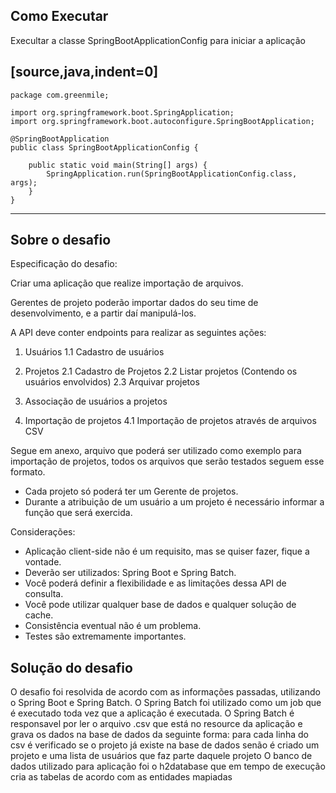 ## Como Executar

Execultar a classe SpringBootApplicationConfig para iniciar a aplicação

[source,java,indent=0]
----
	package com.greenmile;

	import org.springframework.boot.SpringApplication;
	import org.springframework.boot.autoconfigure.SpringBootApplication;

	@SpringBootApplication
	public class SpringBootApplicationConfig {
	
		public static void main(String[] args) {
			SpringApplication.run(SpringBootApplicationConfig.class, args);
		}
	}
	
----


## Sobre o desafio

Especificação do desafio:

Criar uma aplicação que realize importação de arquivos.

Gerentes de projeto poderão importar dados do seu time de desenvolvimento, e a partir daí manipulá-los.

A API deve conter endpoints para realizar as seguintes ações:

1. Usuários
1.1 Cadastro de usuários

2. Projetos
2.1 Cadastro de Projetos
2.2 Listar projetos (Contendo os usuários envolvidos)
2.3 Arquivar projetos

3. Associação de usuários a projetos

4. Importação de projetos
4.1 Importação de projetos através de arquivos CSV

Segue em anexo, arquivo que poderá ser utilizado como exemplo para importação de projetos, todos os arquivos que serão testados seguem esse formato.

* Cada projeto só poderá ter um Gerente de projetos.
* Durante a atribuição de um usuário a um projeto é necessário informar a função que será exercida.

Considerações:

* Aplicação client-side não é um requisito, mas se quiser fazer, fique a vontade.
* Deverão ser utilizados: Spring Boot e Spring Batch.
* Você poderá definir a flexibilidade e as limitações dessa API de consulta.
* Você pode utilizar qualquer base de dados e qualquer solução de cache.
* Consistência eventual não é um problema.
* Testes são extremamente importantes.

## Solução do desafio

O desafio foi resolvida de acordo com as informações passadas, utilizando o Spring Boot e Spring Batch.
O Spring Batch foi utilizado como um job que é executado toda vez que a aplicação é executada.
O Spring Batch é responsavel por ler o arquivo .csv que está no resource da aplicação e grava os dados na base de dados da seguinte forma: para cada linha do csv é verificado se o projeto já existe na base de dados senão é criado um projeto e uma lista de usuários que faz parte daquele projeto
O banco de dados utilizado para aplicação foi o h2database que em tempo de execução cria as tabelas de acordo com as entidades mapiadas
